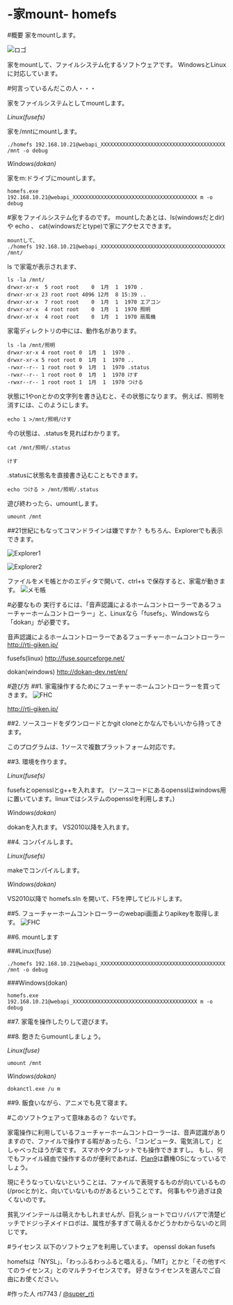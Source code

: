 -家mount- homefs
=============================

#概要
家をmountします。

![ロゴ](https://raw.githubusercontent.com/rti7743/homefs/master/docimage/icon.jpg)




家をmountして、ファイルシステム化するソフトウェアです。
WindowsとLinuxに対応しています。



#何言っているんだこの人・・・

家をファイルシステムとしてmountします。

*Linux(fusefs)*

家を/mntにmountします。
```
./homefs 192.168.10.21@webapi_XXXXXXXXXXXXXXXXXXXXXXXXXXXXXXXXXXXXXXXX /mnt -o debug
```


*Windows(dokan)*

家をm:ドライブにmountします。
```
homefs.exe 192.168.10.21@webapi_XXXXXXXXXXXXXXXXXXXXXXXXXXXXXXXXXXXXXXXX m -o debug
```


#家をファイルシステム化するのです。
mountしたあとは、ls(windowsだとdir) や echo 、 cat(windowsだとtype)で家にアクセスできます。


```
mountして、
./homefs 192.168.10.21@webapi_XXXXXXXXXXXXXXXXXXXXXXXXXXXXXXXXXXXXXXXX /mnt/
```


ls で家電が表示されます、
```
ls -la /mnt/
drwxr-xr-x  5 root root    0  1月  1  1970 .
drwxr-xr-x 23 root root 4096 12月  8 15:39 ..
drwxr-xr-x  7 root root    0  1月  1  1970 エアコン
drwxr-xr-x  4 root root    0  1月  1  1970 照明
drwxr-xr-x  4 root root    0  1月  1  1970 扇風機
```


家電ディレクトリの中には、動作名があります。
```
ls -la /mnt/照明
drwxr-xr-x 4 root root 0  1月  1  1970 .
drwxr-xr-x 5 root root 0  1月  1  1970 ..
-rwxr--r-- 1 root root 9  1月  1  1970 .status
-rwxr--r-- 1 root root 0  1月  1  1970 けす
-rwxr--r-- 1 root root 1  1月  1  1970 つける
```


状態に1やonとかの文字列を書き込むと、その状態になります。
例えば、照明を消すには、このようにします。
```
echo 1 >/mnt/照明/けす
```


今の状態は、.statusを見ればわかります。
```
cat /mnt/照明/.status

けす
```


.statusに状態名を直接書き込むこともできます。
```
echo つける > /mnt/照明/.status
```


遊び終わったら、umountします。
```
umount /mnt
```


##21世紀にもなってコマンドラインは嫌ですか？
もちろん、Explorerでも表示できます。

![Explorer1](https://raw.githubusercontent.com/rti7743/homefs/master/docimage/w2.jpg)

![Explorer2](https://raw.githubusercontent.com/rti7743/homefs/master/docimage/w3.jpg)


ファイルをメモ帳とかのエディタで開いて、ctrl+s で保存すると、家電が動きます。
![メモ帳](https://raw.githubusercontent.com/rti7743/homefs/master/docimage/w4.jpg)



#必要なもの
実行するには、「音声認識によるホームコントローラーであるフューチャーホームコントローラー」と、Linuxなら「fusefs」、Windowsなら「dokan」が必要です。


音声認識によるホームコントローラーであるフューチャーホームコントローラー
http://rti-giken.jp/


fusefs(linux)
http://fuse.sourceforge.net/


dokan(windows)
http://dokan-dev.net/en/



#遊び方
##1.
家電操作するためにフューチャーホームコントローラーを買ってきます。
![FHC](https://raw.githubusercontent.com/rti7743/homefs/master/docimage/fhc.jpg)

http://rti-giken.jp/


##2.
ソースコードをダウンロードとかgit cloneとかなんでもいいから持ってきます。

このプログラムは、1ソースで複数プラットフォーム対応です。


##3.
環境を作ります。

*Linux(fusefs)*

fusefsとopensslとg++を入れます。
(ソースコードにあるopensslはwindows用に置いています。linuxではシステムのopensslを利用します。)


*Windows(dokan)*

dokanを入れます。
VS2010以降を入れます。


##4.
コンパイルします。

*Linux(fusefs)*

makeでコンパイルします。


*Windows(dokan)*

VS2010以降で homefs.sln を開いて、F5を押してビルドします。


##5.
フューチャーホームコントローラーのwebapi画面よりapikeyを取得します。
![FHC](https://raw.githubusercontent.com/rti7743/homefs/master/docimage/f1.jpg)


##6.
mountします

###Linux(fuse)
```
./homefs 192.168.10.21@webapi_XXXXXXXXXXXXXXXXXXXXXXXXXXXXXXXXXXXXXXXX /mnt -o debug
```


###Windows(dokan)
```
homefs.exe 192.168.10.21@webapi_XXXXXXXXXXXXXXXXXXXXXXXXXXXXXXXXXXXXXXXX m -o debug
```



##7.
家電を操作したりして遊びます。



##8.
飽きたらumountしましょう。

*Linux(fuse)*
```
umount /mnt
```


*Windows(dokan)*
```
dokanctl.exe /u m
```


##9.
飯食いながら、アニメでも見て寝ます。



#このソフトウェアって意味あるの？
ないです。

家電操作に利用しているフューチャーホームコントローラーは、音声認識がありますので、ファイルで操作する暇があったら、「コンピュータ、電気消して」としゃべったほうが楽です。
スマホやタブレットでも操作できますし。
もし、何でもファイル経由で操作するのが便利であれば、[Plan9](http://ja.wikipedia.org/wiki/Plan_9)は覇権OSになっているでしょう。

現にそうなっていないということは、ファイルで表現するものが向いているもの(/procとか)と、向いていないものがあるということです。
何事もやり過ぎは良くないのです。

貧乳ツインテールは萌えかもしれませんが、巨乳ショートでロリババアで清楚ビッチでドジっ子メイドロボは、属性が多すぎて萌えるかどうかわからないのと同じです。



#ライセンス
以下のソフトウェアを利用しています。
openssl
dokan
fusefs


homefsは「NYSL」、「わっふるわっふると唱える」、「MIT」とかと「その他すべてのライセンス」とのマルチライセンスです。
好きなライセンスを選んでご自由にお使ください。


#作った人
rti7743  / [@super_rti](https://twitter.com/super_rti)

